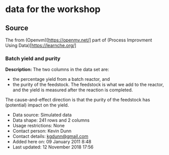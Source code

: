 # data for the workshop

## Source 

The from (Openvm)[https://openmv.net/] part of (Process Improvment Using Data)[https://learnche.org/]

### Batch yield and purity
**Description:**	The two columns in the data set are:
- the percentage yield from a batch reactor, and
- the purity of the feedstock.
The feedstock is what we add to the reactor, and the yield is measured after the reaction is completed.

The cause-and-effect direction is that the purity of the feedstock has (potential) impact on the yield.

- Data source:	Simulated data
- Data shape:	241 rows and 2 columns
- Usage restrictions:	None
- Contact person:	Kevin Dunn
- Contact details:	kgdunn@gmail.com
- Added here on:	09 January 2011 8:48
- Last updated:	12 November 2018 17:56
